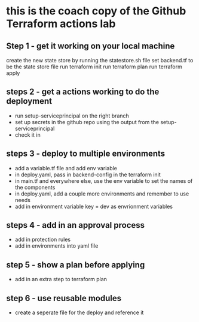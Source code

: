 # this is the coach copy of the Github Terraform actions lab



## Step 1 - get it working on your local machine

create the new state store by running the statestore.sh file
set backend.tf to be the state store file
run terraform init
run terraform plan
run terraform apply


## steps 2 - get a actions working to do the deployment
- run setup-serviceprincipal on the right branch
- set up secrets in the github repo using the output from the setup-serviceprincipal
- check it in


## steps 3 - deploy to multiple environments
- add a variable.tf file and add env variable
- in deploy.yaml, pass in backend-config in the terraform init 
- in main.tf and everywhere else, use the env variable to set the names of the components
- in deploy.yaml, add a couple more environments and remember to use needs
- add in environment variable key = dev as envrionment variables 


## steps 4 - add in an approval process
- add in protection rules
- add in environments into yaml file


## step 5 - show a plan before applying
- add in an extra step to terraform plan
  



## step 6 - use reusable modules

- create a seperate file for the deploy and reference it




